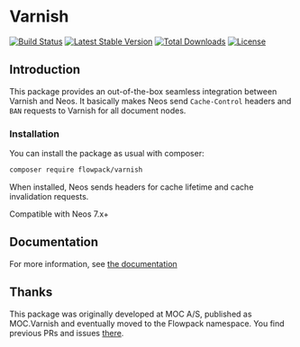 # Varnish

[![Build Status](https://travis-ci.com/Flowpack/Varnish.svg?branch=main)](https://travis-ci.com/github/Flowpack/varnish)
[![Latest Stable Version](https://poser.pugx.org/flowpack/varnish/v/stable)](https://packagist.org/packages/flowpack/varnish)
[![Total Downloads](https://poser.pugx.org/flowpack/varnish/downloads)](https://packagist.org/packages/flowpack/varnish)
[![License](https://poser.pugx.org/flowpack/varnish/license)](https://packagist.org/packages/flowpack/varnish)

## Introduction

This package provides an out-of-the-box seamless integration between Varnish and Neos. It basically makes Neos send
``Cache-Control`` headers and ``BAN`` requests to Varnish for all document nodes.

### Installation

You can install the package as usual with composer:

```bash
composer require flowpack/varnish
```

When installed, Neos sends headers for cache lifetime and cache invalidation requests.

Compatible with Neos 7.x+

## Documentation

For more information, see [the documentation](Documentation/Index.rst)

## Thanks 

This package was originally developed at MOC A/S, published as MOC.Varnish and eventually moved to the Flowpack namespace. You find previous PRs and issues [there](https://github.com/mocdk/MOC.Varnish).
